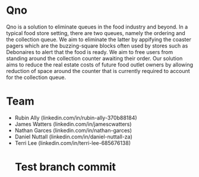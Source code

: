 # Qno
Qno is a solution to eliminate queues in the food industry and beyond. In a typical food store setting, there are two queues, namely the ordering and the collection queue. We aim to eliminate the latter by appifying the coaster pagers which are the buzzing-square blocks often used by stores such as Debonaires to alert that the food is ready.
We aim to free users from standing around the collection counter awaiting their order. Our solution aims to reduce the real estate costs of future food outlet owners by allowing reduction of space around the counter that is currently required to account for the collection queue.

# Team
<ul>
  <li>Rubin Ally (linkedin.com/in/rubin-ally-370b88184)</li>
  <li>James Watters (linkedin.com/in/jamescwatters)</li>
  <li>Nathan Garces (linkedin.com/in/nathan-garces)</li>
  <li>Daniel Nuttall (linkedin.com/in/daniel-nuttall-za)</li>
  <li>Terri Lee (linkedin.com/in/terri-lee-685676138)</li>
  

# Test branch commit